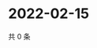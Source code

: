 # 2022-02-15

共 0 条

<!-- BEGIN WEIBO -->
<!-- 最后更新时间 Tue Feb 15 2022 05:10:49 GMT+0800 (China Standard Time) -->

<!-- END WEIBO -->
